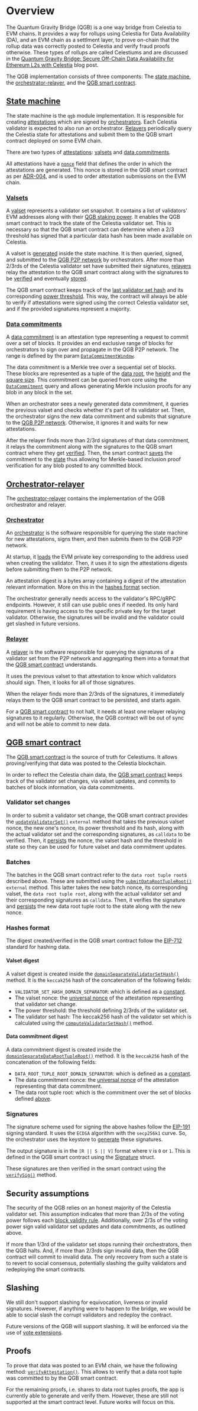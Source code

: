 # Overview

The Quantum Gravity Bridge (QGB) is a one way bridge from Celestia to EVM chains. It provides a way for rollups using Celestia for Data Availability (DA), and an EVM chain as a settlment layer, to prove on-chain that the rollup data was correctly posted to Celestia and verify fraud proofs otherwise. These types of rollups are called Celestiums and are discussed in the [Quantum Gravity Bridge: Secure Off-Chain Data Availability for Ethereum L2s with Celestia](https://blog.celestia.org/celestiums) blog post.

The QGB implementation consists of three components: The [state machine](https://github.com/celestiaorg/celestia-app/tree/main/x/qgb), the [orchestrator-relayer](https://github.com/celestiaorg/orchestrator-relayer), and the [QGB smart contract](https://github.com/celestiaorg/quantum-gravity-bridge).

## [State machine](https://github.com/celestiaorg/celestia-app/tree/main/x/qgb)

The state machine is the `qgb` module implementation. It is responsible for creating [attestations](https://github.com/celestiaorg/celestia-app/blob/main/x/qgb/types/attestation.go#L10-L18) which are signed by [orchestrators](https://github.com/celestiaorg/orchestrator-relayer/blob/main/docs/orchestrator.md). Each Celestia validator is expected to also run an orchestrator. [Relayers](https://github.com/celestiaorg/orchestrator-relayer/blob/main/docs/relayer.md) periodically query the Celestia state for attestations and submit them to the QGB smart contract deployed on some EVM chain.

There are two types of [attestations](https://github.com/celestiaorg/celestia-app/blob/main/x/qgb/types/attestation.go#L10-L18): [valsets](https://github.com/celestiaorg/celestia-app/blob/376a1d4c0f321f12ba78279d2bd34fc6cb5e6dc2/proto/celestia/qgb/v1/types.proto#L18-L33) and [data commitments](https://github.com/celestiaorg/celestia-app/blob/376a1d4c0f321f12ba78279d2bd34fc6cb5e6dc2/proto/celestia/qgb/v1/types.proto#L35-L55).

All attestations have a [`nonce`](https://github.com/celestiaorg/celestia-app/blob/8ae6a84b2c99e55625bbe99f70db1e5a985c9675/x/qgb/types/attestation.go#L16) field that defines the order in which the attestations are generated. This nonce is stored in the QGB smart contract as per [ADR-004](https://github.com/celestiaorg/celestia-app/blob/main/docs/architecture/adr-004-qgb-relayer-security.md#decision), and is used to order attestation submissions on the EVM chain.

### [Valsets](https://github.com/celestiaorg/celestia-app/tree/main/x/qgb#valsets)

A [valset](https://github.com/celestiaorg/celestia-app/tree/main/x/qgb#valsets) represents a validator set snapshot. It contains a list of validators' EVM addresses along with their [QGB staking power](https://github.com/celestiaorg/celestia-app/tree/main/x/qgb#validator-power-normalization). It enables the QGB smart contract to track the state of the Celestia validator set. This is necessary so that the QGB smart contract can determine when a 2/3 threshold has signed that a particular data hash has been made available on Celestia.

A valset is [generated](https://github.com/celestiaorg/celestia-app/blob/34d725993a3b2c7cbbf6e62c83bbfd90ad94657e/x/qgb/abci.go#L84-L135) inside the state machine. It is then queried, signed, and submitted to the [QGB P2P network](https://github.com/celestiaorg/orchestrator-relayer/pull/66) by orchestrators. After more than 2/3rds of the Celestia validator set have submitted their signatures, [relayers](https://github.com/celestiaorg/orchestrator-relayer/blob/main/docs/relayer.md) relay the attestation to the QGB smart contract along with the signatures to be [verified](https://github.com/celestiaorg/quantum-gravity-bridge/blob/3cef3f5dfd37c3086fa40a6324f144595726dc16/src/QuantumGravityBridge.sol#L172-L211) and eventually [stored](https://github.com/celestiaorg/quantum-gravity-bridge/blob/3cef3f5dfd37c3086fa40a6324f144595726dc16/src/QuantumGravityBridge.sol#L266-L268).

The QGB smart contract keeps track of the [last validator set hash](https://github.com/celestiaorg/quantum-gravity-bridge/blob/3cef3f5dfd37c3086fa40a6324f144595726dc16/src/QuantumGravityBridge.sol#L44-L45) and its corresponding [power threshold](https://github.com/celestiaorg/quantum-gravity-bridge/blob/3cef3f5dfd37c3086fa40a6324f144595726dc16/src/QuantumGravityBridge.sol#L46-L47). This way, the contract will always be able to verify if attestations were signed using the correct Celestia validator set, and if the provided signatures represent a majority.

### [Data commitments](https://github.com/celestiaorg/celestia-app/tree/main/x/qgb#data-commitments)

A [data commitment](https://github.com/celestiaorg/celestia-app/tree/main/x/qgb#data-commitments) is an attestation type representing a request to commit over a set of blocks. It provides an end exclusive range of blocks for orchestrators to sign over and propagate in the QGB P2P network. The range is defined by the param [`DataCommitmentWindow`](https://github.com/celestiaorg/celestia-app/blob/fc83b04c3a5638ac8d415770e38a4046b84fa128/x/qgb/keeper/keeper_data_commitment.go#L44-L50).

The data commitment is a Merkle tree over a sequential set of blocks. These blocks are represented as a tuple of the [data root](https://github.com/celestiaorg/celestia-core/blob/a1b07a1e6c77595466da9c61b37c83b4769b47e7/rpc/core/blocks.go#L529), the [height](https://github.com/celestiaorg/celestia-core/blob/a1b07a1e6c77595466da9c61b37c83b4769b47e7/rpc/core/blocks.go#L528) and the [square size](https://github.com/celestiaorg/celestia-core/blob/a1b07a1e6c77595466da9c61b37c83b4769b47e7/rpc/core/blocks.go#L530). This commitment can be queried from core using the [`DataCommitment`](https://github.com/celestiaorg/celestia-core/blob/a1b07a1e6c77595466da9c61b37c83b4769b47e7/rpc/core/blocks.go#L177C1-L194) query and allows generating Merkle inclusion proofs for any blob in any block in the set.

When an orchestrator sees a newly generated data commitment, it queries the previous valset and checks whether it's part of its validator set. Then, the orchestrator signs the new data commitment and submits that signature to the [QGB P2P network](https://github.com/celestiaorg/orchestrator-relayer/pull/66). Otherwise, it ignores it and waits for new attestations.

After the relayer finds more than 2/3rd signatures of that data commitment, it relays the commitment along with the signatures to the QGB smart contract where they get [verified](https://github.com/celestiaorg/quantum-gravity-bridge/blob/3cef3f5dfd37c3086fa40a6324f144595726dc16/src/QuantumGravityBridge.sol#L172-L211). Then, the smart contract [saves](https://github.com/celestiaorg/quantum-gravity-bridge/blob/3cef3f5dfd37c3086fa40a6324f144595726dc16/src/QuantumGravityBridge.sol#L331-L332) the commitment to the [state](https://github.com/celestiaorg/quantum-gravity-bridge/blob/3cef3f5dfd37c3086fa40a6324f144595726dc16/src/QuantumGravityBridge.sol#L50-L51) thus allowing for Merkle-based inclusion proof verification for any blob posted to any committed block.

## [Orchestrator-relayer](https://github.com/celestiaorg/orchestrator-relayer)

The [orchestrator-relayer](https://github.com/celestiaorg/orchestrator-relayer) contains the implementation of the QGB orchestrator and relayer.

### [Orchestrator](https://github.com/celestiaorg/orchestrator-relayer/blob/main/docs/orchestrator.md)

An [orchestrator](https://github.com/celestiaorg/orchestrator-relayer/blob/main/docs/orchestrator.md) is the software responsible for querying the state machine for new attestations, signs them, and then submits them to the QGB P2P network.

At startup, it [loads](https://github.com/celestiaorg/orchestrator-relayer/blob/main/docs/orchestrator.md#evm-key) the EVM private key corresponding to the address used when creating the validator. Then, it uses it to sign the attestations digests before submitting them to the P2P network.

An attestation digest is a bytes array containing a digest of the attestation relevant information. More on this in the [hashes format](#hashes-format) section.

The orchestrator generally needs access to the validator's RPC/gRPC endpoints. However, it still can use public ones if needed. Its only hard requirement is having access to the specific private key for the target validator. Otherwise, the signatures will be invalid and the validator could get slashed in future versions.

### [Relayer](https://github.com/celestiaorg/orchestrator-relayer/blob/main/docs/relayer.md)

A [relayer](https://github.com/celestiaorg/orchestrator-relayer/blob/main/docs/relayer.md) is the software responsible for querying the signatures of a validator set from the P2P network and aggregating them into a format that the [QGB smart contract](https://github.com/celestiaorg/quantum-gravity-bridge/blob/3cef3f5dfd37c3086fa40a6324f144595726dc16/src/QuantumGravityBridge.sol) understands.

It uses the previous valset to that attestation to know which validators should sign. Then, it looks for all of those signatures.

When the relayer finds more than 2/3rds of the signatures, it immediately relays them to the QGB smart contract to be persisted, and starts again.

For a [QGB smart contract](https://github.com/celestiaorg/quantum-gravity-bridge/blob/3cef3f5dfd37c3086fa40a6324f144595726dc16/src/QuantumGravityBridge.sol) to not halt, it needs at least one relayer relaying signatures to it regularly. Otherwise, the QGB contract will be out of sync and will not be able to commit to new data.

## [QGB smart contract](https://github.com/celestiaorg/quantum-gravity-bridge)

The [QGB smart contract](https://github.com/celestiaorg/quantum-gravity-bridge/blob/3cef3f5dfd37c3086fa40a6324f144595726dc16/src/QuantumGravityBridge.sol) is the source of truth for Celestiums. It allows proving/verifying that data was posted to the Celestia blockchain.

In order to reflect the Celestia chain data, the [QGB smart contract](https://github.com/celestiaorg/quantum-gravity-bridge/blob/3cef3f5dfd37c3086fa40a6324f144595726dc16/src/QuantumGravityBridge.sol) keeps track of the validator set changes, via valset updates, and commits to batches of block information, via data commitments.

### Validator set changes

In order to submit a validator set change, the QGB smart contract provides the [`updateValidatorSet()`](https://github.com/celestiaorg/quantum-gravity-bridge/blob/3cef3f5dfd37c3086fa40a6324f144595726dc16/src/QuantumGravityBridge.sol#L213-L273) `external` method that takes the previous valset nonce, the new one's nonce, its power threshold and its hash, along with the actual validator set and the corresponding signatures, as `calldata` to be verified. Then, it [persists](https://github.com/celestiaorg/quantum-gravity-bridge/blob/3cef3f5dfd37c3086fa40a6324f144595726dc16/src/QuantumGravityBridge.sol#L266-L268) the nonce, the valset hash and the threshold in state so they can be used for future valset and data commitment updates.

### Batches

The batches in the QGB smart contract refer to the `data root tuple root`s described above. These are submitted using the [`submitDataRootTupleRoot()`](https://github.com/celestiaorg/quantum-gravity-bridge/blob/3cef3f5dfd37c3086fa40a6324f144595726dc16/src/QuantumGravityBridge.sol#L275-L337) `external` method. This latter takes the new batch nonce, its corresponding valset, the `data root tuple root`, along with the actual validator set and their corresponding signatures as `calldata`. Then, it verifies the signature and [persists](https://github.com/celestiaorg/quantum-gravity-bridge/blob/3cef3f5dfd37c3086fa40a6324f144595726dc16/src/QuantumGravityBridge.sol#L331-L332) the new data root tuple root to the state along with the new nonce.

### Hashes format

The digest created/verified in the QGB smart contract follow the [EIP-712](https://eips.ethereum.org/EIPS/eip-712) standard for hashing data.

#### Valset digest

A valset digest is created inside the [`domainSeparateValidatorSetHash()`](https://github.com/celestiaorg/quantum-gravity-bridge/blob/3cef3f5dfd37c3086fa40a6324f144595726dc16/src/QuantumGravityBridge.sol#L137-L154) method. It is the `keccak256` hash of the concatenation of the following fields:

- `VALIDATOR_SET_HASH_DOMAIN_SEPARATOR`: which is defined as a [constant](https://github.com/celestiaorg/quantum-gravity-bridge/blob/3cef3f5dfd37c3086fa40a6324f144595726dc16/src/Constants.sol#L4-L6).
- The valset nonce: the [universal nonce](https://github.com/celestiaorg/celestia-app/blob/main/docs/architecture/adr-004-qgb-relayer-security.md#decision) of the attestation representing that validator set change.
- The power threshold: the threshold defining 2/3rds of the validator set.
- The validator set hash: The keccak256 hash of the validator set which is calculated using the [`computeValidatorSetHash()`](https://github.com/celestiaorg/quantum-gravity-bridge/blob/3cef3f5dfd37c3086fa40a6324f144595726dc16/src/QuantumGravityBridge.sol#L131-L135) method.

#### Data commitment digest

A data commitment digest is created inside the [`domainSeparateDataRootTupleRoot()`](https://github.com/celestiaorg/quantum-gravity-bridge/blob/3cef3f5dfd37c3086fa40a6324f144595726dc16/src/QuantumGravityBridge.sol#L156-L170) method. It is the `keccak256` hash of the concatenation of the following fields:

- `DATA_ROOT_TUPLE_ROOT_DOMAIN_SEPARATOR`: which is defined as a [constant](https://github.com/celestiaorg/quantum-gravity-bridge/blob/3cef3f5dfd37c3086fa40a6324f144595726dc16/src/Constants.sol#L8-L10).
- The data commitment nonce: the [universal nonce](https://github.com/celestiaorg/celestia-app/blob/main/docs/architecture/adr-004-qgb-relayer-security.md#decision) of the attestation representing that data commitment.
- The data root tuple root: which is the commitment over the set of blocks defined [above](#data-commitments).

### Signatures

The signature scheme used for signing the above hashes follow the [EIP-191](https://eips.ethereum.org/EIPS/eip-191) signing standard. It uses the `ECDSA` algorithm with the `secp256k1` curve. So, the orchestrator uses the keystore to [generate](https://github.com/celestiaorg/orchestrator-relayer/blob/09ebfdc312c0d9e08856fb98cfd089e956ab7f3a/evm/ethereum_signature.go#L18-L28) these signatures.

The output signature is in the `[R || S || V]` format where `V` is `0` or `1`. This is defined in the QGB smart contract using the [Signature](https://github.com/celestiaorg/quantum-gravity-bridge/blob/3cef3f5dfd37c3086fa40a6324f144595726dc16/src/QuantumGravityBridge.sol#L17-L21) struct.

These signatures are then verified in the smart contract using the [`verifySig()`](https://github.com/celestiaorg/quantum-gravity-bridge/blob/3cef3f5dfd37c3086fa40a6324f144595726dc16/src/QuantumGravityBridge.sol#L124-L129) method.

## Security assumptions

The security of the QGB relies on an honest majority of the Celestia validator set. This assumption indicates that more than 2/3s of the voting power follows each [block validity rule](../../specs/src/specs/block_validity_rules.md). Additionally, over 2/3s of the voting power sign valid validator set updates and data commitments, as outlined above.

If more than 1/3rd of the validator set stops running their orchestrators, then the QGB halts. And, if more than 2/3rds sign invalid data, then the QGB contract will commit to invalid data. The only recovery from such a state is to revert to social consensus, potentially slashing the guilty validators and redeploying the smart contracts.

## Slashing

We still don't support slashing for equivocation, liveness  or invalid signatures. However, if anything were to happen to the bridge, we would be able to social slash the corrupt validators and redeploy the contract.

Future versions of the QGB will support slashing. It will be enforced via the use of [vote extensions](https://docs.cosmos.network/main/building-apps/vote-extensions).

## Proofs

To prove that data was posted to an EVM chain, we have the following method: [`verifyAttestation()`](https://github.com/celestiaorg/quantum-gravity-bridge/blob/3cef3f5dfd37c3086fa40a6324f144595726dc16/src/QuantumGravityBridge.sol#L339-L358). This allows to verify that a data root tuple was committed to by the QGB smart contract.

For the remaining proofs, i.e. shares to data root tuples proofs, the app is currently able to generate and verify them. However, these are still not supported at the smart contract level. Future works will focus on this.
